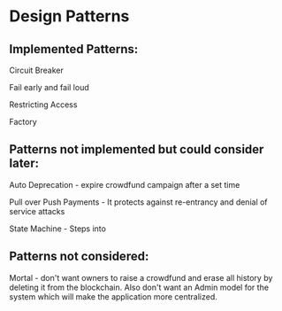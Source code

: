 # Design Patterns

## Implemented Patterns:

Circuit Breaker

Fail early and fail loud

Restricting Access

Factory

## Patterns not implemented but could consider later:

Auto Deprecation - expire crowdfund campaign after a set time

Pull over Push Payments - It protects against re-entrancy and denial of service attacks

State Machine - Steps into


## Patterns not considered:
Mortal - don't want owners to raise a crowdfund and erase all history by deleting it from the blockchain. Also don't want an Admin model for the system which will make the application more centralized. 

